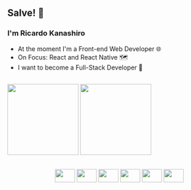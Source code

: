 ## Salve! 👋

### I'm Ricardo Kanashiro

- At the moment I'm a Front-end Web Developer 🌐
- On Focus: React and React Native 🗺️
- I want to become a Full-Stack Developer 🔭

##

<div>
    <img height='160em' src='https://github-readme-stats.vercel.app/api?username=ricardokanashiro&layout=compact&theme=dark&show_icons=true'>
    <img height='160em' src='https://github-readme-stats.vercel.app/api/top-langs/?username=ricardokanashiro&layout=compact&theme=tokyonight'>
</div>

##

<div align="center">
    <img src="https://cdn.jsdelivr.net/gh/devicons/devicon/icons/javascript/javascript-original.svg" height='30' width="45px" />
    <img src="https://cdn.jsdelivr.net/gh/devicons/devicon/icons/html5/html5-original.svg" height='30' width="45px"/>
    <img src="https://cdn.jsdelivr.net/gh/devicons/devicon/icons/css3/css3-original.svg" height='30' width="45px" />
    <img src="https://cdn.jsdelivr.net/gh/devicons/devicon/icons/sass/sass-original.svg" height='30' width="45px" />
    <img src="https://cdn.jsdelivr.net/gh/devicons/devicon/icons/bootstrap/bootstrap-original.svg" height='30' width="45px" />
    <img src="https://cdn.jsdelivr.net/gh/devicons/devicon/icons/figma/figma-original.svg" height='30' width="45px" />
</div>
